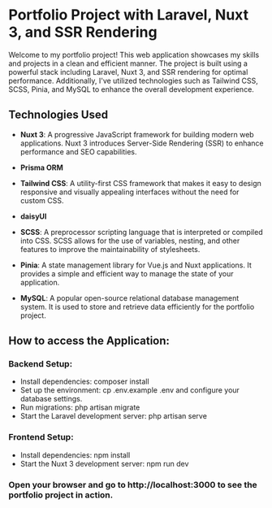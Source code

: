 # Portfolio Project with Laravel, Nuxt 3, and SSR Rendering

Welcome to my portfolio project! This web application showcases my skills and projects in a clean and efficient manner. The project is built using a powerful stack including Laravel, Nuxt 3, and SSR rendering for optimal performance. Additionally, I've utilized technologies such as Tailwind CSS, SCSS, Pinia, and MySQL to enhance the overall development experience.

## Technologies Used

- **Nuxt 3**: A progressive JavaScript framework for building modern web applications. Nuxt 3 introduces Server-Side Rendering (SSR) to enhance performance and SEO capabilities.

- **Prisma ORM**

- **Tailwind CSS**: A utility-first CSS framework that makes it easy to design responsive and visually appealing interfaces without the need for custom CSS.

- **daisyUI**

- **SCSS**: A preprocessor scripting language that is interpreted or compiled into CSS. SCSS allows for the use of variables, nesting, and other features to improve the maintainability of stylesheets.

- **Pinia**: A state management library for Vue.js and Nuxt applications. It provides a simple and efficient way to manage the state of your application.

- **MySQL**: A popular open-source relational database management system. It is used to store and retrieve data efficiently for the portfolio project.

## How to access the Application:

### Backend Setup:

- Install dependencies: composer install
- Set up the environment: cp .env.example .env and configure your database settings.
- Run migrations: php artisan migrate
- Start the Laravel development server: php artisan serve

### Frontend Setup:

- Install dependencies: npm install
- Start the Nuxt 3 development server: npm run dev

### Open your browser and go to http://localhost:3000 to see the portfolio project in action.

